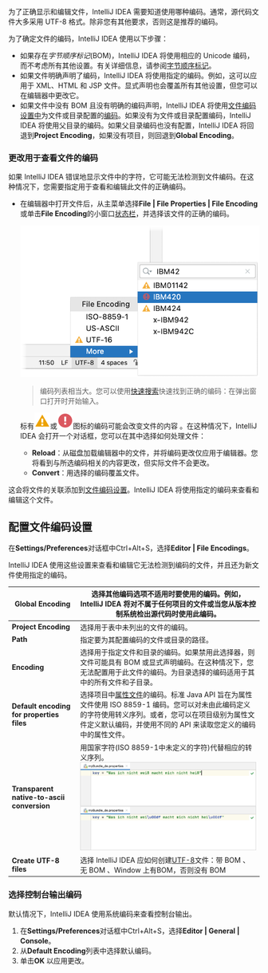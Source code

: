 为了正确显示和编辑文件，IntelliJ IDEA 需要知道使用哪种编码。通常，源代码文件大多采用 UTF-8 格式。除非您有其他要求，否则这是推荐的编码。

为了确定文件的编码，IntelliJ IDEA 使用以下步骤：

- 如果存在*字节顺序标记*(BOM)，IntelliJ IDEA 将使用相应的 Unicode 编码，而不考虑所有其他设置。有关详细信息，请参阅[字节顺序标记](https://en.wikipedia.org/wiki/Byte_order_mark)。
- 如果文件明确声明了编码，IntelliJ IDEA 将使用指定的编码。例如，这可以应用于 XML、HTML 和 JSP 文件。显式声明也会覆盖所有其他设置，但您可以在编辑器中更改它。
- 如果文件中没有 BOM 且没有明确的编码声明，IntelliJ IDEA 将使用[文件编码设置中](https://www.jetbrains.com/help/idea/2021.1/encoding.html#file-encoding-settings)为文件或目录配置的[编码](https://www.jetbrains.com/help/idea/2021.1/encoding.html#file-encoding-settings)。如果没有为文件或目录配置编码，IntelliJ IDEA 将使用父目录的编码。如果父目录编码也没有配置，IntelliJ IDEA 将回退到**Project Encoding**，如果没有项目，则回退到**Global Encoding**。

### 更改用于查看文件的编码﻿

如果 IntelliJ IDEA 错误地显示文件中的字符，它可能无法检测到文件编码。在这种情况下，您需要指定用于查看和编辑此文件的正确编码。

- 在编辑器中打开文件后，从主菜单选择**File | File Properties | File Encoding**或单击**File Encoding**的小窗口[状态栏](https://www.jetbrains.com/help/idea/2021.1/guided-tour-around-the-user-interface.html#status-bar)，并选择该文件的正确的编码。

  ![状态栏编码](1-2-6编码.assets/encoding2.png)

  > 编码列表相当大。您可以使用[快速搜索](https://www.jetbrains.com/help/idea/2021.1/speed-search-in-the-tool-windows.html)快速找到正确的编码：在弹出窗口打开时开始输入。

  标有![三角形警告图标](1-2-6编码.assets/artwork.studio.icons.common.warning-inline.svg)或![圆形错误图标](1-2-6编码.assets/artwork.studio.icons.common.error.svg)图标的编码可能会改变文件的内容  。在这种情况下，IntelliJ IDEA 会打开一个对话框，您可以在其中选择如何处理文件：

  - **Reload**：从磁盘加载编辑器中的文件，并将编码更改仅应用于编辑器。您将看到与所选编码相关的内容更改，但实际文件不会更改。
  - **Convert**：用选择的编码覆盖文件。

这会将文件的关联添加到[文件编码设置](https://www.jetbrains.com/help/idea/2021.1/encoding.html#file-encoding-settings)。IntelliJ IDEA 将使用指定的编码来查看和编辑这个文件。

## 配置文件编码设置﻿

在**Settings/Preferences**对话框中Ctrl+Alt+S，选择**Editor | File Encodings**。

IntelliJ IDEA 使用这些设置来查看和编辑它无法检测到编码的文件，并且还为新文件使用指定的编码。

| **Global Encoding**                        | 选择其他编码选项不适用时要使用的编码。例如，IntelliJ IDEA 将对不属于任何项目的文件或当您从版本控制系统检出源代码时使用此编码。 |
| ------------------------------------------ | ------------------------------------------------------------ |
| **Project Encoding**                       | 选择用于表中未列出的文件的编码。                             |
| **Path**                                   | 指定要为其配置编码的文件或目录的路径。                       |
| **Encoding**                               | 选择用于指定文件和目录的编码。如果禁用此选择器，则文件可能具有 BOM 或显式声明编码。在这种情况下，您无法配置用于此文件的编码。为目录选择的编码适用于其中的所有文件和子目录。 |
| **Default encoding for properties files**  | 选择项目中[属性文件](https://www.jetbrains.com/help/idea/2021.1/properties-files.html)的编码。标准 Java API 旨在为属性文件使用 ISO 8859-1 编码。您可以对未由此编码定义的字符使用转义序列。或者，您可以在项目级别为属性文件定义默认编码，并使用不同的 API 来读取您定义的编码中的属性文件。 |
| **Transparent native-to-ascii conversion** | 用国家字符(ISO 8859-1中未定义的字符)代替相应的转义序列。  ![比较民族字符的表示](1-2-6编码.assets/native_to_ascii_conversion.png) |
| **Create UTF-8 files**                     | 选择 IntelliJ IDEA 应如何创建[UTF-8](https://en.wikipedia.org/wiki/Byte_order_mark#UTF-8)文件：带 BOM  、无 BOM  、Window 上有BOM，否则没有 BOM |


### 选择控制台输出编码﻿

默认情况下，IntelliJ IDEA 使用系统编码来查看控制台输出。

1. 在**Settings/Preferences**对话框中Ctrl+Alt+S，选择**Editor | General | Console**。
2. 从**Default Encoding**列表中选择默认编码。
3. 单击**OK** 以应用更改。